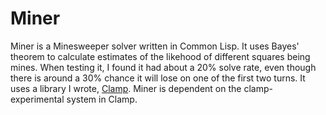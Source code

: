 Miner
=====

Miner is a Minesweeper solver written in Common Lisp. It uses Bayes'
theorem to calculate estimates of the likehood of different squares
being mines. When testing it, I found it had about a 20% solve rate,
even though there is around a 30% chance it will lose on one of the
first two turns. It uses a library I wrote,
[Clamp](https://github.com/malisper/Clamp). Miner is dependent on the
clamp-experimental system in Clamp.
